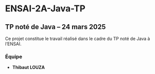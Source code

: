 # ENSAI-2A-Java-TP

## TP noté de Java – 24 mars 2025

Ce projet constitue le travail réalisé dans le cadre du TP noté de Java à l’ENSAI.

###  Équipe
- **Thibaut LOUZA**